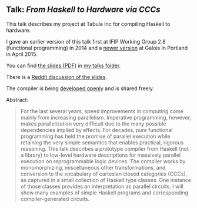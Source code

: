 ## Talk: *From Haskell to Hardware via CCCs*

This talk describes my project at Tabula Inc for compiling Haskell to hardware.

I gave an earlier version of this talk first at IFIP Working Group 2.8 (functional programming) in 2014 and a [newer version](https://galois.com/blog/2015/04/tech-talk-haskell-hardware-via-cccs/) at Galois in Portland in April 2015.

You can find [the slides (PDF)](http://conal.net/talks/haskell-to-hardware.pdf) in [my talks folder](http://conal.net/talks/).

There is a [Reddit discussion of the slides](https://www.reddit.com/r/haskell/comments/31yy5z/from_haskell_to_hardware_via_cccs/).

The compiler is being [developed openly](https://github.com/conal/lambda-ccc/) and is shared freely.

Abstract:

 <blockquote>

For the last several years, speed improvements in computing come mainly from increasing parallelism. Imperative programming, however, makes parallelization very difficult due to the many possible dependencies implied by effects. For decades, pure functional programming has held the promise of parallel execution while retaining the very simple semantics that enables practical, rigorous reasoning. This talk describes a prototype compiler from Haskell (not a library) to low-level hardware descriptions for massively parallel execution on reprogrammable logic devices. The compiler works by monomorphizing, miscellaneous other transformations, and conversion to the vocabulary of cartesian closed categories (CCCs), as captured in a small collection of Haskell type classes. One instance of those classes provides an interpretation as parallel circuits. I will show many examples of simple Haskell programs and corresponding compiler-generated circuits.

 </blockquote>
